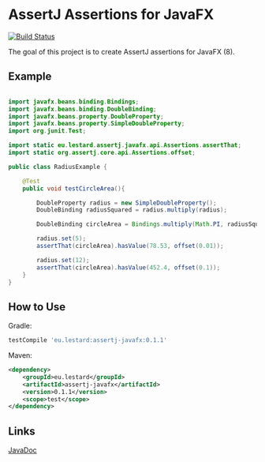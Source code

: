 # AssertJ Assertions for JavaFX

[![Build Status](https://travis-ci.org/lestard/assertj-javafx.svg?branch=master)](https://travis-ci.org/lestard/assertj-javafx)


The goal of this project is to create AssertJ assertions for JavaFX (8).


## Example

```java

import javafx.beans.binding.Bindings;
import javafx.beans.binding.DoubleBinding;
import javafx.beans.property.DoubleProperty;
import javafx.beans.property.SimpleDoubleProperty;
import org.junit.Test;

import static eu.lestard.assertj.javafx.api.Assertions.assertThat;
import static org.assertj.core.api.Assertions.offset;

public class RadiusExample {

    @Test
    public void testCircleArea(){

        DoubleProperty radius = new SimpleDoubleProperty();
        DoubleBinding radiusSquared = radius.multiply(radius);

        DoubleBinding circleArea = Bindings.multiply(Math.PI, radiusSquared);

        radius.set(5);
        assertThat(circleArea).hasValue(78.53, offset(0.01));

        radius.set(12);
        assertThat(circleArea).hasValue(452.4, offset(0.1));
    }
}

```

## How to Use

Gradle: 
```groovy
testCompile 'eu.lestard:assertj-javafx:0.1.1'
```

Maven:
```xml
<dependency>
    <groupId>eu.lestard</groupId>
    <artifactId>assertj-javafx</artifactId>
    <version>0.1.1</version>
    <scope>test</scope>
</dependency>
```


## Links
[JavaDoc](https://lestard.github.io/assertj-javafx/javadoc/0.1.2/)


